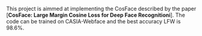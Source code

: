 This project is aimmed at implementing the CosFace described by the paper [**CosFace: Large Margin Cosine Loss for Deep Face Recognitioni**]. The code can be trained on CASIA-Webface and the best accuracy LFW is 98.6%.

